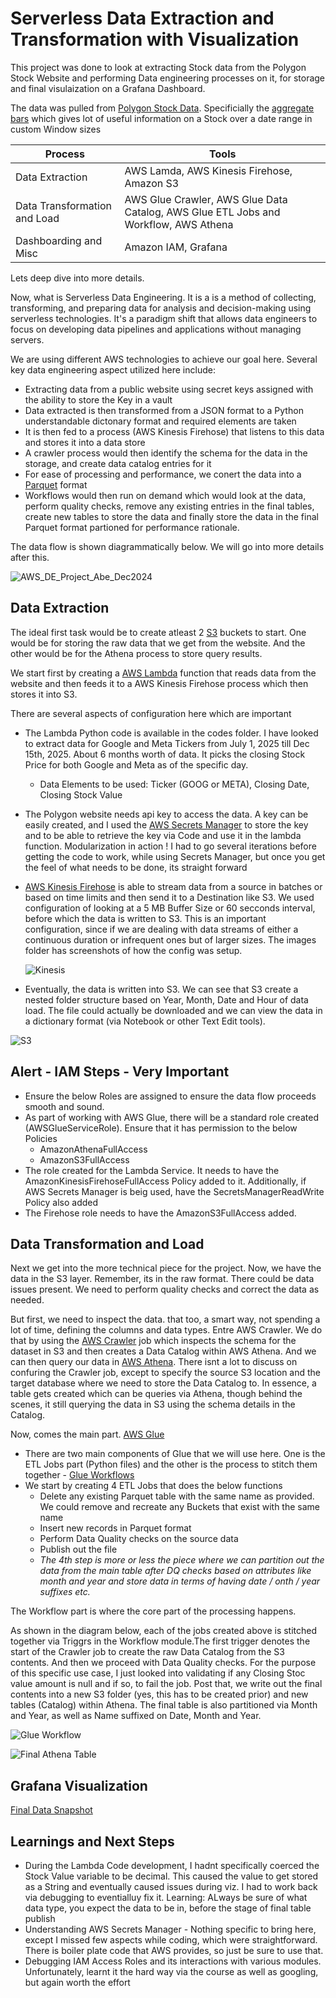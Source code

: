 # Serverless Data Extraction and Transformation with Visualization
This project was done to look at extracting Stock data from the Polygon Stock Website and performing Data engineering processes on it, for storage and final visulaization on a Grafana Dashboard.

The data was pulled from [Polygon Stock Data](https://polygon.io/). Specificially the [aggregate bars](https://polygon.io/docs/stocks/get_v2_aggs_ticker__stocksticker__range__multiplier___timespan___from___to) which gives lot of useful information on a Stock over a date range in custom Window sizes

| Process | Tools |
| ----------- | ----------- |
| Data Extraction | AWS Lamda, AWS Kinesis Firehose, Amazon S3 |
| Data Transformation and Load | AWS Glue Crawler, AWS Glue Data Catalog, AWS Glue ETL Jobs and Workflow, AWS Athena |
| Dashboarding and Misc | Amazon IAM, Grafana |

Lets deep dive into more details.

Now, what is Serverless Data Engineering. It is a is a method of collecting, transforming, and preparing data for analysis and decision-making using serverless technologies. It's a paradigm shift that allows data engineers to focus on developing data pipelines and applications without managing servers.

We are using different AWS technologies to achieve our goal here. Several key data engineering aspect utilized here include:
- Extracting data from a public website using secret keys assigned with the ability to store the Key in a vault
- Data extracted is then transformed from a JSON format to a Python understandable dictonary format and required elements are taken
- It is then fed to a process (AWS Kinesis Firehose) that listens to this data and stores it into a data store
- A crawler process would then identify the schema for the data in the storage, and create data catalog entries for it
- For ease of processing and performance, we conert the data into a [Parquet](https://www.databricks.com/glossary/what-is-parquet#:~:text=Apache%20Parquet%20is%20an%20open,handle%20complex%20data%20in%20bulk.) format
- Workflows would then run on demand which would look at the data, perform quality checks, remove any existing entries in the final tables, create new tables to store the data and finally store the data in the final Parquet format partioned for performance rationale.

The data flow is shown diagrammatically below. We will go into more details after this.

![AWS_DE_Project_Abe_Dec2024](https://github.com/user-attachments/assets/b914dabb-2181-4322-b8c7-3f5f590981b9)


## Data Extraction

The ideal first task would be to create atleast 2 [S3](https://aws.amazon.com/s3/) buckets to start. One would be for storing the raw data that we get from the website. And the other would be for the Athena process to store query results. 

We start first by creating a [AWS Lambda](https://aws.amazon.com/pm/lambda/?gclid=CjwKCAiAmrS7BhBJEiwAei59i5Q5rDOf1tv5NMyufZMunCcH-AqubZ2Nu-d-5eOEn1H8-tfsvh6zyRoCvYMQAvD_BwE&trk=73f686c8-9606-40ad-852f-7b2bcafa68fe&sc_channel=ps&ef_id=CjwKCAiAmrS7BhBJEiwAei59i5Q5rDOf1tv5NMyufZMunCcH-AqubZ2Nu-d-5eOEn1H8-tfsvh6zyRoCvYMQAvD_BwE:G:s&s_kwcid=AL!4422!3!651212652666!e!!g!!lambda!909122559!45462427876) function that reads data from the website and then feeds it to a AWS Kinesis Firehose process which then stores it into S3.

There are several aspects of configuration here which are important
- The Lambda Python code is available in the codes folder. I have looked to extract data for Google and Meta Tickers from July 1, 2025 till Dec 15th, 2025. About 6 months worth of data. It picks the closing Stock Price for both Google and Meta as of the specific day.
  - Data Elements to be used: Ticker (GOOG or META), Closing Date, Closing Stock Value
- The Polygon website needs api key to access the data. A key can be easily created, and I used the [AWS Secrets Manager](https://docs.aws.amazon.com/secretsmanager/latest/userguide/intro.html) to store the key and to be able to retrieve the key via Code and use it in the lambda function. Modularization in action ! I had to go several iterations before getting the code to work, while using Secrets Manager, but once you get the feel of what needs to be done, its straight forward
- [AWS Kinesis Firehose](https://aws.amazon.com/firehose/) is able to stream data from a source in batches or based on time limits and then send it to a Destination like S3. We used configuration of looking at a 5 MB Buffer Size or 60 secconds interval, before which the data is written to S3. This is an important configuration, since if we are dealing with data streams of either a continuous duration or infrequent ones but of larger sizes. The images folder has screenshots of how the config was setup.
  
  ![Kinesis](https://github.com/user-attachments/assets/ae61fbbe-60ff-4799-805d-ab0cf72b60ef)

- Eventually, the data is written into S3. We can see that S3 create a nested folder structure based on Year, Month, Date and Hour of data load. The file could actually be downloaded and we can view the data in a dictionary format (via Notebook or other Text Edit tools).
    
![S3](https://github.com/user-attachments/assets/0dc9b0c2-525c-47c8-a3c2-2438fdf44942)

## Alert - IAM Steps - Very Important

- Ensure the below Roles are assigned to ensure the data flow proceeds smooth and sound.
- As part of working with AWS Glue, there will be a standard role created (AWSGlueServiceRole). Ensure that it has permission to the below Policies
  - AmazonAthenaFullAccess
  - AmazonS3FullAccess
- The role created for the Lambda Service. It needs to have the AmazonKinesisFirehoseFullAccess Policy added to it. Additionally, if AWS Secrets Manager is beig used, have the SecretsManagerReadWrite Policy also added
- The Firehose role needs to have the AmazonS3FullAccess added.

## Data Transformation and Load

Next we get into the more technical piece for the project. Now, we have the data in the S3 layer. Remember, its in the raw format. There could be data issues present. We need to perform quality checks and correct the data as needed.

But first, we need to inspect the data. that too, a smart way, not spending a lot of time, defining the columns and data types. Entre AWS Crawler. We do that by using the [AWS Crawler](https://docs.aws.amazon.com/glue/latest/dg/add-crawler.html) job which inspects the schema for the dataset in S3 and then creates a Data Catalog within AWS Athena. And we can then query our data in [AWS Athena](https://aws.amazon.com/athena/). There isnt a lot to discuss on confuring the Crawler job, except to specify the source S3 location and the target database where we need to store the Data Catalog to. In essence, a table gets created which can be queries via Athena, though behind the scenes, it still querying the data in S3 using the schema details in the Catalog.

Now, comes the main part. [AWS Glue](https://aws.amazon.com/glue/)
- There are two main components of Glue that we will use here. One is the ETL Jobs part (Python files) and the other is the process to stitch them together - [Glue Workflows](https://docs.aws.amazon.com/glue/latest/dg/workflows_overview.html)
- We start by creating 4 ETL Jobs that does the below functions
  - Delete any existing Parquet table with the same name as provided. We could remove and recreate any Buckets that exist with the same name
  - Insert new records in Parquet format
  - Perform Data Quality checks on the source data
  - Publish out the file
  - *The 4th step is more or less the piece where we can partition out the data from the main table after DQ checks based on attributes like month and year and store data in terms of having date / onth / year suffixes etc.*


The Workflow part is where the core part of the processing happens. 

As shown in the diagram below, each of the jobs created above is stitched together via Triggrs in the Workflow module.The first trigger denotes the start of the Crawler job to create the raw Data Catalog from the S3 contents. And then we proceed with Data Quality checks. For the purpose of this specific use case, I just looked into validating if any Closing Stoc value amount is null and if so, to fail the job. Post that, we write out the final contents into a new S3 folder (yes, this has to be created prior) and new tables (Catalog) within Athena. The final table is also partitioned via Month and Year, as well as Name suffixed on Date, Month and Year.

![Glue Workflow](https://github.com/user-attachments/assets/cc8b130d-1bfc-4f09-986c-6eec1e694741)




![Final Athena Table](https://github.com/user-attachments/assets/7cba6c25-3814-4915-8ce9-fbe5ab6ec6fa)

## Grafana Visualization

[Final Data Snapshot](https://abejabe.grafana.net/dashboard/snapshot/qJYVzvGEy1KbfMx7jdzflTQbo6tKxWvb)

## Learnings and Next Steps

- During the Lambda Code development, I hadnt specifically coerced the Stock Value variable to be decimal. This caused the value to get stored as a String and eventually caused issues during viz. I had to work back via debugging to eventialluy fix it. Learning: ALways be sure of what data type, you expect the data to be in, before the stage of final table publish
- Understanding AWS Secrets Manager - Nothing specific to bring here, except I missed few aspects while coding, which were straightforward. There is boiler plate code that AWS provides, so just be sure to use that.
- Debugging IAM Access Roles and its interactions with various modules. Unfortunately, learnt it the hard way via the course as well as googling, but again worth the effort


